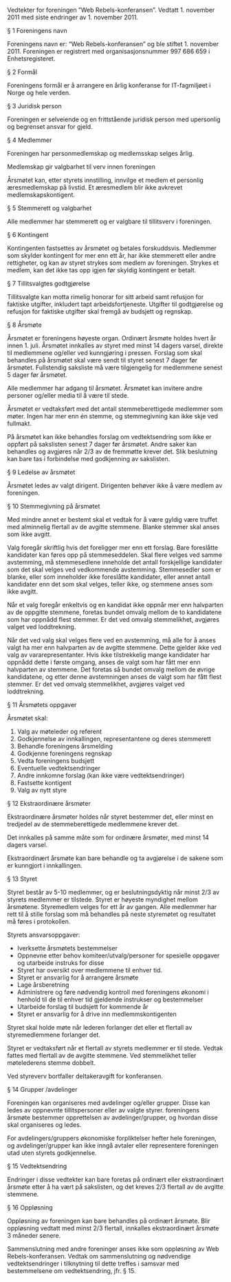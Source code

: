 Vedtekter for foreningen ”Web Rebels-konferansen”.
Vedtatt 1. november 2011 med siste endringer av 1. november 2011.

§ 1 Foreningens navn

Foreningens navn er: “Web Rebels-konferansen” og ble stiftet 1. november 2011.
Foreningen er registrert med organisasjonsnummer 997 686 659 i Enhetsregisteret.

§ 2 Formål

Foreningens formål er å arrangere en årlig konferanse for IT-fagmiljøet i Norge og hele verden.

§ 3 Juridisk person

Foreningen er selveiende og en frittstående juridisk person med upersonlig og begrenset ansvar for gjeld.

§ 4 Medlemmer

Foreningen har personmedlemskap og medlemsskap selges årlig.

Medlemskap gir valgbarhet til verv innen foreningen

Årsmøtet kan, etter styrets innstilling, innvilge et medlem et personlig æresmedlemskap på livstid.
Et æresmedlem blir ikke avkrevet medlemskapskontigent.

§ 5 Stemmerett og valgbarhet

Alle medlemmer har stemmerett og er valgbare til tillitsverv i foreningen.

§ 6 Kontingent

Kontingenten fastsettes av årsmøtet og betales forskuddsvis.
Medlemmer som skylder kontingent for mer enn ett år, har ikke stemmerett eller andre rettigheter, og kan av styret strykes som medlem av foreningen.
Strykes et medlem, kan det ikke tas opp igjen før skyldig kontingent er betalt.

§ 7 Tillitsvalgtes godtgjørelse

Tillitsvalgte kan motta rimelig honorar for sitt arbeid samt refusjon for faktiske utgifter, inkludert tapt arbeidsfortjeneste.
Utgifter til godtgjørelse og refusjon for faktiske utgifter skal fremgå av budsjett og regnskap.

§ 8 Årsmøte

Årsmøtet er foreningens høyeste organ.
Ordinært årsmøte holdes hvert år innen 1. juli.
Årsmøtet innkalles av styret med minst 14 dagers varsel, direkte til medlemmene og/eller ved kunngjøring i pressen.
Forslag som skal behandles på årsmøtet skal være sendt til styret senest 7 dager før årsmøtet.
Fullstendig saksliste må være tilgjengelig for medlemmene senest 5 dager før årsmøtet.

Alle medlemmer har adgang til årsmøtet.
Årsmøtet kan invitere andre personer og/eller media til å være til stede.

Årsmøtet er vedtaksført med det antall stemmeberettigede medlemmer som møter.
Ingen har mer enn én stemme, og stemmegivning kan ikke skje ved fullmakt.

På årsmøtet kan ikke behandles forslag om vedtektsendring som ikke er oppført på sakslisten senest 7 dager før årsmøtet.
Andre saker kan behandles og avgjøres når 2/3 av de fremmøtte krever det.
Slik beslutning kan bare tas i forbindelse med godkjenning av sakslisten.

§ 9 Ledelse av årsmøtet

Årsmøtet ledes av valgt dirigent.
Dirigenten behøver ikke å være medlem av foreningen.	

§ 10 Stemmegivning på årsmøtet

Med mindre annet er bestemt skal et vedtak for å være gyldig være truffet med alminnelig flertall av de avgitte stemmene. Blanke stemmer skal anses som ikke avgitt.

Valg foregår skriftlig hvis det foreligger mer enn ett forslag.
Bare foreslåtte kandidater kan føres opp på stemmeseddelen.
Skal flere velges ved samme avstemming, må stemmesedlene inneholde det antall forskjellige kandidater som det skal velges ved vedkommende avstemming.
Stemmesedler som er blanke, eller som inneholder ikke foreslåtte kandidater, eller annet antall kandidater enn det som skal velges, teller ikke, og stemmene anses som ikke avgitt.

Når et valg foregår enkeltvis og en kandidat ikke oppnår mer enn halvparten av de oppgitte stemmene, foretas bundet omvalg mellom de to kandidatene som har oppnådd flest stemmer. Er det ved omvalg stemmelikhet, avgjøres valget ved loddtrekning.

Når det ved valg skal velges flere ved en avstemming, må alle for å anses valgt ha mer enn halvparten av de avgitte stemmene.
Dette gjelder ikke ved valg av vararepresentanter.
Hvis ikke tilstrekkelig mange kandidater har oppnådd dette i første omgang, anses de valgt som har fått mer enn halvparten av stemmene.
Det foretas så bundet omvalg mellom de øvrige kandidatene, og etter denne avstemningen anses de valgt som har fått flest stemmer.
Er det ved omvalg stemmelikhet, avgjøres valget ved loddtrekning.

§ 11 Årsmøtets oppgaver

Årsmøtet skal:

1. Valg av møteleder og referent
2. Godkjennelse av innkallingen, representantene og deres stemmerett
3. Behandle foreningens årsmelding
4. Godkjenne foreningens regnskap
5. Vedta foreningens budsjett
6. Eventuelle vedtektsendringer
7. Andre innkomne forslag (kan ikke være vedtektsendringer)
8. Fastsette kontigent
9. Valg av nytt styre
	
§ 12 Ekstraordinære årsmøter

Ekstraordinære årsmøter holdes når styret bestemmer det, eller minst en tredjedel av de stemmeberettigede medlemmene krever det.

Det innkalles på samme måte som for ordinære årsmøter, med minst 14 dagers varsel.

Ekstraordinært årsmøte kan bare behandle og ta avgjørelse i de sakene som er kunngjort i innkallingen.

§ 13 Styret

Styret består av 5-10 medlemmer, og er beslutningsdyktig når minst 2/3 av styrets medlemmer er tilstede.
Styret er høyeste myndighet mellom årsmøtene.
Styremedlem velges for ett år av gangen.
Alle medlemmer har rett til å stille forslag som må behandles på neste styremøtet og resultatet må føres i protokollen.

Styrets ansvarsoppgaver:
- Iverksette årsmøtets bestemmelser
- Oppnevne etter behov komiteer/utvalg/personer for spesielle oppgaver og utarbeide instruks for disse
- Styret har oversikt over medlemmene til enhver tid.
- Styret er ansvarlig for å arrangere årsmøte
- Lage årsberetning
- Administrere og føre nødvendig kontroll med foreningens økonomi i henhold til de til enhver tid gjeldende instrukser og bestemmelser
- Utarbeide forslag til budsjett for kommende år
- Styret er ansvarlig for å drive inn medlemmskontigenten

Styret skal holde møte når lederen forlanger det eller et flertall av styremedlemmene forlanger det.

Styret er vedtaksført når et flertall av styrets medlemmer er til stede.
Vedtak fattes med flertall av de avgitte stemmene.
Ved stemmelikhet teller møtelederens stemme dobbelt.

Ved styreverv bortfaller deltakeravgift for konferansen.

§ 14 Grupper /avdelinger

Foreningen kan organiseres med avdelinger og/eller grupper.
Disse kan ledes av oppnevnte tillitspersoner eller av valgte styrer. 
foreningens årsmøte bestemmer opprettelsen av avdelinger/grupper, og hvordan disse skal organiseres og ledes.

For avdelingers/gruppers økonomiske forpliktelser hefter hele foreningen, og avdelinger/grupper kan ikke inngå avtaler eller representere foreningen utad uten styrets godkjennelse.

§ 15 Vedtektsendring

Endringer i disse vedtekter kan bare foretas på ordinært eller ekstraordinært årsmøte etter å ha vært på sakslisten, og det kreves 2/3 flertall av de avgitte stemmene.

§ 16 Oppløsning

Oppløsning av foreningen kan bare behandles på ordinært årsmøte.
Blir oppløsning vedtatt med minst 2/3 flertall, innkalles ekstraordinært årsmøte 3 måneder senere. 

Sammenslutning med andre foreninger anses ikke som oppløsning av Web Rebels-konferansen.
Vedtak om sammenslutning og nødvendige vedtektsendringer i tilknytning til dette treffes i samsvar med bestemmelsene om vedtektsendring, jfr. § 15.

